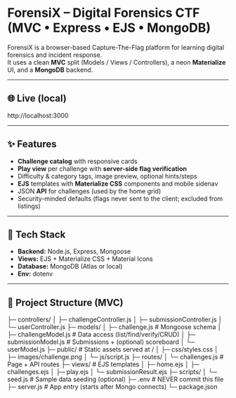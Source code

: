# ForensiX – Digital Forensics CTF (MVC • Express • EJS • MongoDB)

ForensiX is a browser-based Capture-The-Flag platform for learning digital forensics and incident response.  
It uses a clean **MVC** split (Models / Views / Controllers), a neon **Materialize** UI, and a **MongoDB** backend.

---

## 🌐 Live (local)
http://localhost:3000

---

## ✨ Features

- **Challenge catalog** with responsive cards
- **Play view** per challenge with **server-side flag verification**
- Difficulty & category tags, image preview, optional hints/steps
- **EJS** templates with **Materialize CSS** components and mobile sidenav
- JSON **API** for challenges (used by the home grid)
- Security-minded defaults (flags never sent to the client; excluded from listings)

---

## 🧱 Tech Stack

- **Backend:** Node.js, Express, Mongoose
- **Views:** EJS + Materialize CSS + Material Icons
- **Database:** MongoDB (Atlas or local)
- **Env:** dotenv

---

## 📁 Project Structure (MVC)

├─ controllers/
│ ├─ challengeController.js
│ ├─ submissionController.js
│ └─ userController.js
├─ models/
│ ├─ challenge.js # Mongoose schema
│ ├─ challengeModel.js # Data access (list/find/verify/CRUD)
│ ├─ submissionModel.js # Submissions + (optional) scoreboard
│ └─ userModel.js
├─ public/ # Static assets served at /
│ ├─ css/styles.css
│ ├─ images/challenge.png
│ └─ js/script.js
├─ routes/
│ └─ challenges.js # Page + API routes
├─ views/ # EJS templates
│ ├─ home.ejs
│ ├─ challenges.ejs
│ ├─ play.ejs
│ └─ submissionResult.ejs
├─ scripts/
│ └─ seed.js # Sample data seeding (optional)
├─ .env # NEVER commit this file
├─ server.js # App entry (starts after Mongo connects)
└─ package.json

